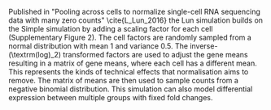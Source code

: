 Published in "Pooling across cells to normalize single-cell RNA sequencing data with many zero counts" \cite{L_Lun_2016} the Lun simulation builds on the Simple simulation by adding a scaling factor for each cell (Supplementary Figure 2). The cell factors are randomly sampled from a normal distribution with mean 1 and variance 0.5. The inverse-\(\textrm(log)_2\) transformed factors are used to adjust the gene means resulting in a matrix of gene means, where each cell has a different mean. This represents the kinds of technical effects that normalisation aims to remove.  The matrix of means are then used to sample counts from a negative binomial distribution. This simulation can also model differential expression between multiple groups with fixed fold changes.